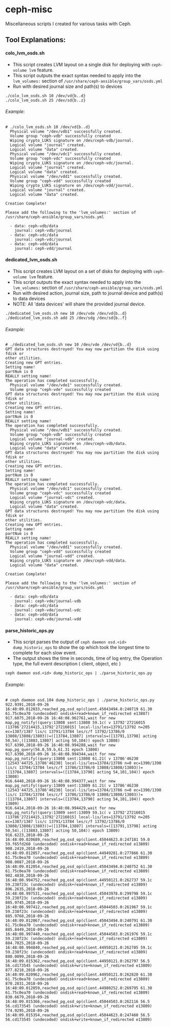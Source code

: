 # ceph-misc
Miscellaneous scripts I created for various tasks with Ceph.

## Tool Explanations:

#### colo_lvm_osds.sh
- This script creates LVM layout on a single disk for deploying with `ceph-volume lvm` feature.
- This script outputs the exact syntax needed to apply into the `lvm_volumes:` section of `/usr/share/ceph-ansible/group_vars/osds.yml`
- Run with desired journal size and path(s) to devices

```
./colo_lvm_osds.sh 10 /dev/vd{b..d}
./colo_lvm_osds.sh 25 /dev/sd{b..z}
```

###### Example:
```
# ./colo_lvm_osds.sh 10 /dev/vd{b..d}
  Physical volume "/dev/vdb1" successfully created.
  Volume group "ceph-vdb" successfully created
  Wiping crypto_LUKS signature on /dev/ceph-vdb/journal.
  Logical volume "journal" created.
  Logical volume "data" created.
  Physical volume "/dev/vdc1" successfully created.
  Volume group "ceph-vdc" successfully created
  Wiping crypto_LUKS signature on /dev/ceph-vdc/journal.
  Logical volume "journal" created.
  Logical volume "data" created.
  Physical volume "/dev/vdd1" successfully created.
  Volume group "ceph-vdd" successfully created
  Wiping crypto_LUKS signature on /dev/ceph-vdd/journal.
  Logical volume "journal" created.
  Logical volume "data" created.

Creation Complete!

Please add the following to the 'lvm_volumes:' section of /usr/share/ceph-ansible/group_vars/osds.yml

  - data: ceph-vdb/data
    journal: ceph-vdb/journal
  - data: ceph-vdc/data
    journal: ceph-vdc/journal
  - data: ceph-vdd/data
    journal: ceph-vdd/journal
```

#### dedicated_lvm_osds.sh
- This script creates LVM layout on a set of disks for deploying with `ceph-volume lvm` feature.
- This script outputs the exact syntax needed to apply into the `lvm_volumes:` section of `/usr/share/ceph-ansible/group_vars/osds.yml`
- Run with desired action, journal size, path to journal device and path(s) to data devices
- NOTE: All 'data devices' will share the provided journal device.

```
./dedicated_lvm_osds.sh new 10 /dev/vde /dev/vd{b..d}
./dedicated_lvm_osds.sh add 25 /dev/sdg /dev/sd{b..f}
```

###### Example:
```
# ./dedicated_lvm_osds.sh new 10 /dev/vde /dev/vd{b..d}
GPT data structures destroyed! You may now partition the disk using fdisk or
other utilities.
Creating new GPT entries.
Setting name!
partNum is 0
REALLY setting name!
The operation has completed successfully.
  Physical volume "/dev/vde1" successfully created.
  Volume group "ceph-vde" successfully created
GPT data structures destroyed! You may now partition the disk using fdisk or
other utilities.
Creating new GPT entries.
Setting name!
partNum is 0
REALLY setting name!
The operation has completed successfully.
  Physical volume "/dev/vdb1" successfully created.
  Volume group "ceph-vdb" successfully created
  Logical volume "journal-vdb" created.
  Wiping crypto_LUKS signature on /dev/ceph-vdb/data.
  Logical volume "data" created.
GPT data structures destroyed! You may now partition the disk using fdisk or
other utilities.
Creating new GPT entries.
Setting name!
partNum is 0
REALLY setting name!
The operation has completed successfully.
  Physical volume "/dev/vdc1" successfully created.
  Volume group "ceph-vdc" successfully created
  Logical volume "journal-vdc" created.
  Wiping crypto_LUKS signature on /dev/ceph-vdc/data.
  Logical volume "data" created.
GPT data structures destroyed! You may now partition the disk using fdisk or
other utilities.
Creating new GPT entries.
Setting name!
partNum is 0
REALLY setting name!
The operation has completed successfully.
  Physical volume "/dev/vdd1" successfully created.
  Volume group "ceph-vdd" successfully created
  Logical volume "journal-vdd" created.
  Wiping crypto_LUKS signature on /dev/ceph-vdd/data.
  Logical volume "data" created.

Creation Complete!

Please add the following to the 'lvm_volumes:' section of /usr/share/ceph-ansible/group_vars/osds.yml

  - data: ceph-vdb/data
    journal: ceph-vde/journal-vdb
  - data: ceph-vdc/data
    journal: ceph-vde/journal-vdc
  - data: ceph-vdd/data
    journal: ceph-vde/journal-vdd
```

#### parse_historic_ops.py
- This script parses the output of `ceph daemon osd.<id> dump_historic_ops` to show the op which took the longest time to complete for each slow event.
- The output shows the time in seconds, time of log entry, the Operation type, the full event description ( client, object, etc )

```
ceph daemon osd.<id> dump_historic_ops | ./parse_historic_ops.py
```
###### Example:
```
# ceph daemon osd.104 dump_historic_ops | ./parse_historic_ops.py
922.9391,2018-09-26 16:48:09.012033,reached_pg,osd_op(client.45043494.0:240719 61.30 61.75c0ea70 (undecoded) ondisk+read+known_if_redirected e13807)
917.6075,2018-09-26 16:48:08.962761,wait for new map,pg_notify((query:13808 sent:13808 59.1c( v 13792'27216015 (13786'27214415,13792'27216015] local-lis/les=13791/13792 n=205 ec=1387/1387 lis/c 13791/13784 les/c/f 13792/13786/0 13808/13808/13803))=([13784,13807] intervals=([13791,13798] acting 50,54),([13803,13807] acting 50,104)) epoch 13808)
917.6390,2018-09-26 16:48:08.994288,wait for new map,pg_query(56.0,59.b,61.31 epoch 13808)
917.6390,2018-09-26 16:48:08.994344,wait for new map,pg_notify((query:13808 sent:13808 61.21( v 13786'46230 (12543'44725,13786'46230] local-lis/les=13784/13786 n=0 ec=1390/1390 lis/c 13784/13784 les/c/f 13786/13786/0 13808/13808/13803))=([13784,13807] intervals=([13784,13790] acting 54,101,104)) epoch 13808)
916.6448,2018-09-26 16:48:08.994377,wait for new map,pg_notify((query:13809 sent:13809 61.21( v 13786'46230 (12543'44725,13786'46230] local-lis/les=13784/13786 n=0 ec=1390/1390 lis/c 13784/13784 les/c/f 13786/13786/0 13808/13808/13803))=([13784,13807] intervals=([13784,13790] acting 54,101,104)) epoch 13809)
916.6414,2018-09-26 16:48:08.994429,wait for new map,pg_notify((query:13809 sent:13809 59.1c( v 13792'27216015 (13786'27214415,13792'27216015] local-lis/les=13791/13792 n=205 ec=1387/1387 lis/c 13791/13784 les/c/f 13792/13786/0 13808/13808/13803))=([13784,13807] intervals=([13791,13798] acting 50,54),([13803,13807] acting 50,104)) epoch 13809)
916.6223,2018-09-26 16:48:09.020689,reached_pg,osd_op(client.45044623.0:247181 59.0 59.f65fd260 (undecoded) ondisk+read+known_if_redirected e13809)
908.2419,2018-09-26 16:48:09.012057,reached_pg,osd_op(client.44949281.0:277866 61.30 61.75c0ea70 (undecoded) ondisk+read+known_if_redirected e13809)
908.0087,2018-09-26 16:48:09.012054,reached_pg,osd_op(client.45043494.0:240752 61.30 61.75c0ea70 (undecoded) ondisk+read+known_if_redirected e13809)
902.4838,2018-09-26 16:48:08.994752,reached_pg,osd_op(client.44950121.0:262737 59.1c 59.238f23c (undecoded) ondisk+read+known_if_redirected e13809)
896.2635,2018-09-26 16:48:08.997531,reached_pg,osd_op(client.45043978.0:299798 59.1c 59.238f23c (undecoded) ondisk+read+known_if_redirected e13809)
885.9745,2018-09-26 16:48:08.997412,reached_pg,osd_op(client.45044503.0:261967 59.1c 59.238f23c (undecoded) ondisk+read+known_if_redirected e13809)
885.9768,2018-09-26 16:48:09.012067,reached_pg,osd_op(client.45043494.0:240791 61.30 61.75c0ea70 (undecoded) ondisk+read+known_if_redirected e13809)
885.8449,2018-09-26 16:48:08.997440,reached_pg,osd_op(client.45044503.0:261976 59.1c 59.238f23c (undecoded) ondisk+read+known_if_redirected e13809)
884.7025,2018-09-26 16:48:08.994840,reached_pg,osd_op(client.44950121.0:262785 59.1c 59.238f23c (undecoded) ondisk+read+known_if_redirected e13809)
880.0099,2018-09-26 16:48:09.015362,reached_pg,osd_op(client.44950121.0:262797 56.5 56.cd173545 (undecoded) ondisk+write+known_if_redirected e13809)
877.8218,2018-09-26 16:48:09.020962,reached_pg,osd_op(client.44950121.0:262820 61.30 61.75c0ea70 (undecoded) ondisk+read+known_if_redirected e13809)
870.2831,2018-09-26 16:48:09.012059,reached_pg,osd_op(client.44980252.0:269795 61.30 61.75c0ea70 (undecoded) ondisk+read+known_if_redirected e13809)
830.6679,2018-09-26 16:48:09.015366,reached_pg,osd_op(client.45044503.0:262116 56.5 56.cd173545 (undecoded) ondisk+write+known_if_redirected e13809)
774.9295,2018-09-26 16:48:09.015354,reached_pg,osd_op(client.45044623.0:247460 56.5 56.cd173545 (undecoded) ondisk+write+known_if_redirected e13809)
```

